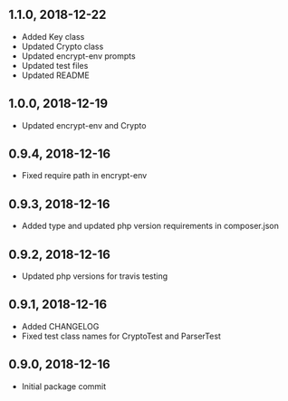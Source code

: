 ## 1.1.0, 2018-12-22
- Added Key class
- Updated Crypto class
- Updated encrypt-env prompts
- Updated test files
- Updated README

## 1.0.0, 2018-12-19
- Updated encrypt-env and Crypto

## 0.9.4, 2018-12-16
- Fixed require path in encrypt-env

## 0.9.3, 2018-12-16
- Added type and updated php version requirements in composer.json

## 0.9.2, 2018-12-16
- Updated php versions for travis testing

## 0.9.1, 2018-12-16
- Added CHANGELOG
- Fixed test class names for CryptoTest and ParserTest

## 0.9.0, 2018-12-16
- Initial package commit